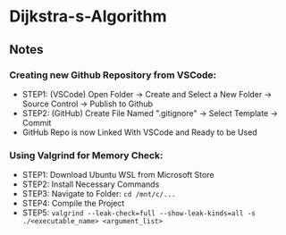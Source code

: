 # Dijkstra-s-Algorithm

## Notes

### Creating new Github Repository from VSCode:
* STEP1: (VSCode) Open Folder -> Create and Select a New Folder -> Source Control -> Publish to Github
* STEP2: (GitHub) Create File Named ".gitignore" -> Select Template -> Commit
* GitHub Repo is now Linked With VSCode and Ready to be Used

### Using Valgrind for Memory Check:
* STEP1: Download Ubuntu WSL from Microsoft Store
* STEP2: Install Necessary Commands
* STEP3: Navigate to Folder: `cd /mnt/c/...`
* STEP4: Compile the Project
* STEP5: `valgrind --leak-check=full --show-leak-kinds=all -s ./<executable_name> <argument_list>`